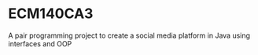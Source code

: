 # ECM140CA3 

A pair programming project to create a social media platform in Java using 
interfaces and OOP
